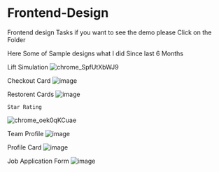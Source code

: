 # Frontend-Design
Frontend design Tasks
if you want to see the demo please Click on the Folder

Here Some of Sample designs what I did Since last 6 Months

  Lift Simulation
![chrome_SpfUtXbWJ9](https://github.com/user-attachments/assets/3c31417f-a75e-4090-800e-509ae7479f0b)

  Checkout Card
![image](https://github.com/user-attachments/assets/1bf4f071-0a01-46f3-be08-99dddac37048)

  Restorent Cards 
![image](https://github.com/user-attachments/assets/6dad916d-d8a0-4117-b572-1c4f59d2bb3d)

	Star Rating 
![chrome_oek0qKCuae](https://github.com/user-attachments/assets/72dc3cbd-7f1a-4609-a0e7-abe4305a37de)

  Team Profile
![image](https://github.com/user-attachments/assets/e82cdd5d-c34b-4d0c-aaf6-e64a855ec10a)

  Profile Card
![image](https://github.com/user-attachments/assets/8a33888c-fae2-49e2-811c-e21fd9ae7453)

  Job Application Form
![image](https://github.com/user-attachments/assets/a07c1743-7455-4f0a-9da6-f6709b4c279d)



